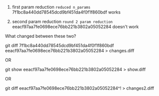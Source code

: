 1. first param reduction `reduced n_params` 7f1bc8a440dd78545dcd9bf451da4f0f1f860bdf
	works

2. second param reduction `round 2 param reduction` eeacf97aa7fe0698ece76bb221b3802a05052284
doesn't work


What changed between these two?


git diff 7f1bc8a440dd78545dcd9bf451da4f0f1f860bdf eeacf97aa7fe0698ece76bb221b3802a05052284 > changes.diff

OR

git show eeacf97aa7fe0698ece76bb221b3802a05052284 > show.diff

OR 

git diff eeacf97aa7fe0698ece76bb221b3802a05052284^! > changes2.diff